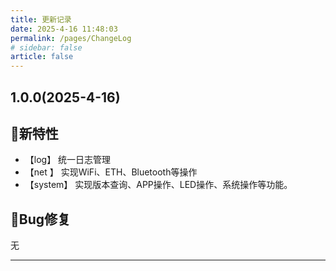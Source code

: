 ```yaml
---
title: 更新记录
date: 2025-4-16 11:48:03
permalink: /pages/ChangeLog
# sidebar: false
article: false
---
```


## 1.0.0(2025-4-16)

## 🐣新特性

- 【log】 统一日志管理
- 【net 】 实现WiFi、ETH、Bluetooth等操作
- 【system】 实现版本查询、APP操作、LED操作、系统操作等功能。

## 🐞Bug修复

无

---
